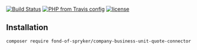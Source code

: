 [![Build Status](https://travis-ci.org/fond-of/spryker-company-business-unit-quote-connector.svg?branch=master)](https://travis-ci.org/fond-of/spryker-company-business-unit-quote-connector)
[![PHP from Travis config](https://img.shields.io/travis/php-v/fond-of/spryker-company-business-unit-quote-connector.svg)](https://php.net/)
[![license](https://img.shields.io/github/license/fond-of/spryker-company-business-unit-quote-connector.svg)](https://packagist.org/packages/fond-of-spryker/company-business-unit-quote-connector)

## Installation

```
composer require fond-of-spryker/company-business-unit-quote-connector
```
